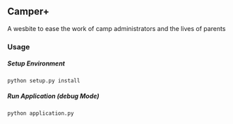## Camper+

A wesbite to ease the work of camp administrators and the lives of parents

### Usage

##### Setup Environment
    python setup.py install

##### Run Application (debug Mode)
    python application.py
